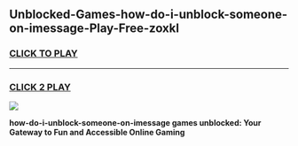 
## Unblocked-Games-how-do-i-unblock-someone-on-imessage-Play-Free-zoxkl
<h3>
<a href="https://premium76.site?title=how-do-i-unblock-someone-on-imessage&ref=20M">CLICK TO PLAY</a></h3>
<hr>

<h3>
<a href="https://premium76.site?title=how-do-i-unblock-someone-on-imessage&ref=20M">CLICK 2 PLAY</a>
  
</h3>

<a href="https://premium76.site?title=how-do-i-unblock-someone-on-imessage&ref=19M"><img src="https://clearcache.store/games.png"></a>


**how-do-i-unblock-someone-on-imessage games unblocked: Your Gateway to Fun and Accessible Online Gaming**
